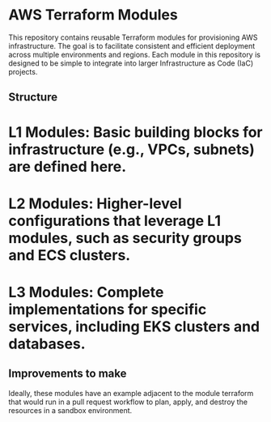 # AWS Terraform Modules

This repository contains reusable Terraform modules for provisioning AWS infrastructure. The goal is to facilitate consistent and efficient deployment across multiple environments and regions. Each module in this repository is designed to be simple to integrate into larger Infrastructure as Code (IaC) projects.

## Structure
# L1 Modules: Basic building blocks for infrastructure (e.g., VPCs, subnets) are defined here.
# L2 Modules: Higher-level configurations that leverage L1 modules, such as security groups and ECS clusters.
# L3 Modules: Complete implementations for specific services, including EKS clusters and databases.

## Improvements to make
Ideally, these modules have an example adjacent to the module terraform that would run in a pull request workflow to plan, apply, and destroy the resources in a sandbox environment.
